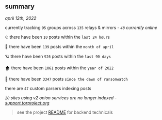 
## summary
_april 12th, 2022_

currently tracking `95` groups across `135` relays & mirrors - _`48` currently online_

⏲ there have been `10` posts within the `last 24 hours`

🦈 there have been `139` posts within the `month of april`

🪐 there have been `926` posts within the `last 90 days`

🏚 there have been `1061` posts within the `year of 2022`

🦕 there have been `3347` posts `since the dawn of ransomwatch`

there are `47` custom parsers indexing posts

_`20` sites using v2 onion services are no longer indexed - [support.torproject.org](https://support.torproject.org/onionservices/v2-deprecation/)_

> see the project [README](https://github.com/thetanz/ransomwatch#ransomwatch--) for backend technicals
